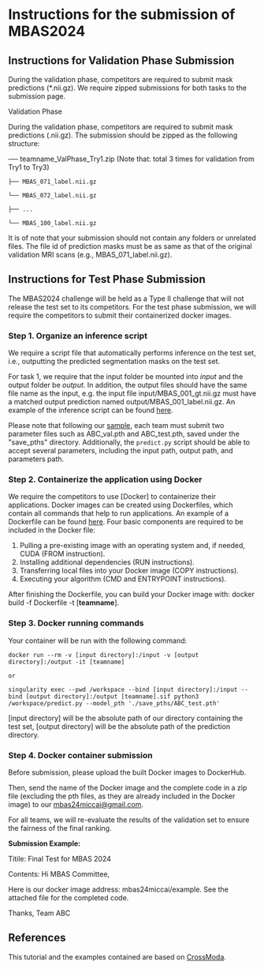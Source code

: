 # Instructions for the submission of MBAS2024

## Instructions for Validation Phase Submission

During the validation phase, competitors are required to submit mask predictions (*.nii.gz). We require zipped submissions for both tasks to the submission page.

Validation Phase

During the validation phase, competitors are required to submit mask predictions (.nii.gz). The submission should be zipped as the following structure: 

── teamname_ValPhase_Try1.zip (Note that: total 3 times for validation from Try1 to Try3)

    ├── MBAS_071_label.nii.gz
    
    └── MBAS_072_label.nii.gz
    
    ├── ...
    
    └── MBAS_100_label.nii.gz

It is of note that your submission should not contain any folders or unrelated files. The file id of prediction masks must be as same as that of the original validation MRI scans (e.g., MBAS_071_label.nii.gz). 

 

## Instructions for Test Phase Submission

The MBAS2024 challenge will be held as a Type II challenge that will not release the test set to its competitors. For the test phase submission, we will require the competitors to submit their containerized docker images. 

### Step 1. Organize an inference script

We require a script file that automatically performs inference on the test set, i.e., outputting the predicted segmentation masks on the test set.

For task 1, we require that the input folder be mounted into *input* and the output folder be *output*. In addition, the output files should have the same file name as the input, e.g. the input file input/MBAS_001_gt.nii.gz must have a matched output prediction named output/MBAS_001_label.nii.gz. An example of the inference script can be found [here](./DockerSample/predict.py).

Please note that following our [sample](./DockerSample/save_pths), each team must submit two parameter files such as ABC_val.pth and ABC_test.pth, saved under the "save_pths" directory. Additionally, the `predict.py` script should be able to accept several parameters, including the input path, output path, and parameters path.




### Step 2. Containerize the application using Docker

We require the competitors to use [Docker] to containerize their applications. Docker images can be created using Dockerfiles, which contain all commands that help to run applications. An example of a Dockerfile can be found [here](./DockerSample/Dockerfile). Four basic components are required to be included in the Docker file:

1. Pulling a pre-existing image with an operating system and, if needed, CUDA (FROM instruction).
2. Installing additional dependencies (RUN instructions).
3. Transferring local files into your Docker image (COPY instructions).
4. Executing your algorithm (CMD  and ENTRYPOINT instructions).

After finishing the Dockerfile, you can build your Docker image with:
docker build -f Dockerfile -t [**teamname**].


### Step 3. Docker running commands

Your container will be run with the following command:

```
docker run --rm -v [input directory]:/input -v [output directory]:/output -it [teamname]

or

singularity exec --pwd /workspace --bind [input directory]:/input --bind [output directory]:/output [teamname].sif python3 /workspace/predict.py --model_pth './save_pths/ABC_test.pth'

```

[input directory] will be the absolute path of our directory containing the test set, [output directory] will be the absolute path of the prediction directory.

### Step 4. Docker container submission

Before submission, please upload the built Docker images to DockerHub.

Then, send the name of the Docker image and the complete code in a zip file (excluding the pth files, as they are already included in the Docker image) to our mbas24miccai@gmail.com. 

For all teams, we will re-evaluate the results of the validation set to ensure the fairness of the final ranking.



**Submission Example:**

Titile: Final Test for MBAS 2024

Contents:
Hi MBAS Committee,

Here is our docker image address: mbas24miccai/example. See the attached file for the completed code.

Thanks,
Team ABC


## References

This tutorial and the examples contained are based on [CrossModa](https://crossmoda.grand-challenge.org/submission/).
